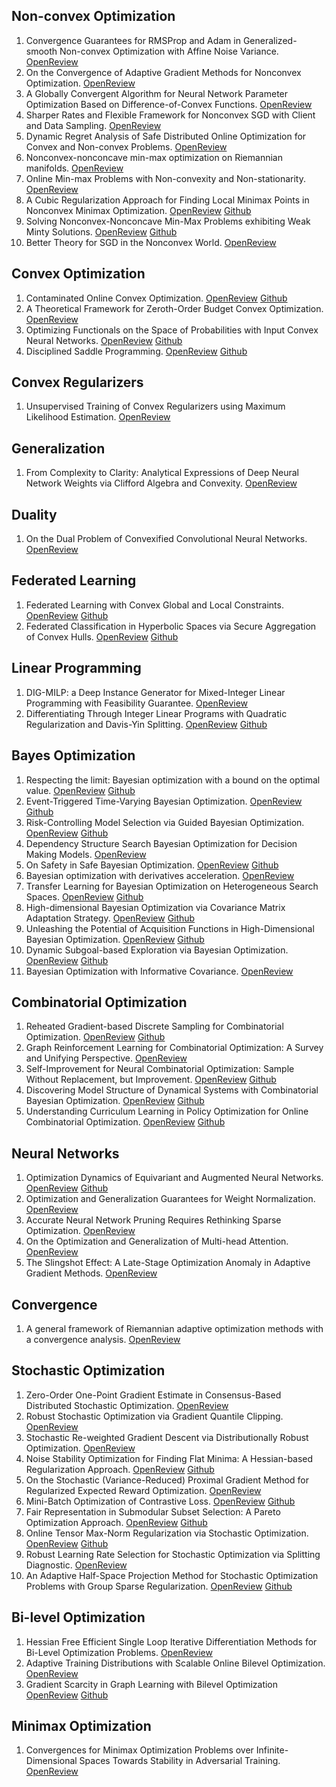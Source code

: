 ## Non-convex Optimization

1. Convergence Guarantees for RMSProp and Adam in Generalized-smooth Non-convex Optimization with Affine Noise Variance. [OpenReview](https://openreview.net/forum?id=QIzRdjIWnS)
2. On the Convergence of Adaptive Gradient Methods for Nonconvex Optimization. [OpenReview](https://openreview.net/forum?id=Gh0cxhbz3c)
3. A Globally Convergent Algorithm for Neural Network Parameter Optimization Based on Difference-of-Convex Functions. [OpenReview](https://openreview.net/forum?id=EDqCY6ihbr)
4. Sharper Rates and Flexible Framework for Nonconvex SGD with Client and Data Sampling. [OpenReview](https://openreview.net/forum?id=zKgJ6TWAFE)
5. Dynamic Regret Analysis of Safe Distributed Online Optimization for Convex and Non-convex Problems. [OpenReview](https://openreview.net/forum?id=xiQXHvL1eN)
6. Nonconvex-nonconcave min-max optimization on Riemannian manifolds. [OpenReview](https://openreview.net/forum?id=EDVIHPZhFo)
7. Online Min-max Problems with Non-convexity and Non-stationarity. [OpenReview](https://openreview.net/forum?id=TdzQtbLeVw)
8. A Cubic Regularization Approach for Finding Local Minimax Points in Nonconvex Minimax Optimization. [OpenReview](https://openreview.net/forum?id=jVMMdg31De) [Github](https://github.com/datou30/Cubic-Localminimax-experiment)
9. Solving Nonconvex-Nonconcave Min-Max Problems exhibiting Weak Minty Solutions. [OpenReview](https://openreview.net/forum?id=Gp0pHyUyrb) [Github](https://github.com/AxelBohm/OGDA_for_weak_Minty)
10. Better Theory for SGD in the Nonconvex World. [OpenReview](https://openreview.net/forum?id=AU4qHN2VkS)

## Convex Optimization

1. Contaminated Online Convex Optimization. [OpenReview](https://openreview.net/forum?id=QdGtwjDgub) [Github](https://github.com/TomoyaKamijima/Contaminated-OCO)
2. A Theoretical Framework for Zeroth-Order Budget Convex Optimization. [OpenReview](https://openreview.net/forum?id=bo8vM9j3UO)
3. Optimizing Functionals on the Space of Probabilities with Input Convex Neural Networks. [OpenReview](https://openreview.net/forum?id=dpOYN7o8Jm) [Github](https://github.com/dmelis/JKO-ICNN)
4. Disciplined Saddle Programming. [OpenReview](https://openreview.net/forum?id=KhMLfEIoUm) [Github](https://github.com/cvxgrp/dsp)

## Convex Regularizers

1. Unsupervised Training of Convex Regularizers using Maximum Likelihood Estimation. [OpenReview](https://openreview.net/forum?id=375tU7Tn0S)


## Generalization

1. From Complexity to Clarity: Analytical Expressions of Deep Neural Network Weights via Clifford Algebra and Convexity. [OpenReview](https://openreview.net/forum?id=6XPwSwEWsV)


## Duality

1. On the Dual Problem of Convexified Convolutional Neural Networks. [OpenReview](https://openreview.net/forum?id=0yMuNezwJ1)


## Federated Learning

1. Federated Learning with Convex Global and Local Constraints. [OpenReview](https://openreview.net/forum?id=qItxVbWyfe) [Github](https://github.com/PL97/Constr_FL)
2. Federated Classification in Hyperbolic Spaces via Secure Aggregation of Convex Hulls. [OpenReview](https://openreview.net/forum?id=umggDfMHha) [Github](https://github.com/sauravpr/hyperbolic_federated_classification)


## Linear Programming

1. DIG-MILP: a Deep Instance Generator for Mixed-Integer Linear Programming with Feasibility Guarantee. [OpenReview](https://openreview.net/forum?id=MywlrEaFqR)
2. Differentiating Through Integer Linear Programs with Quadratic Regularization and Davis-Yin Splitting. [OpenReview](https://openreview.net/forum?id=H8IaxrANWl) [Github](https://github.com/mines-opt-ml/fpo-dys)


## Bayes Optimization

1. Respecting the limit: Bayesian optimization with a bound on the optimal value. [OpenReview](https://openreview.net/forum?id=y5Hf0otJLk) [Github](https://github.com/HanyangHenry-Wang/BABO)
2. Event-Triggered Time-Varying Bayesian Optimization. [OpenReview](https://openreview.net/forum?id=WEYMCLu8u7) [Github](https://github.com/brunzema/et-bo)
3. Risk-Controlling Model Selection via Guided Bayesian Optimization. [OpenReview](https://openreview.net/forum?id=nvmGBcElus) [Github](https://github.com/bracha-laufer/guidebo)
4. Dependency Structure Search Bayesian Optimization for Decision Making Models. [OpenReview](https://openreview.net/forum?id=U6bA2lhwVV)
5. On Safety in Safe Bayesian Optimization. [OpenReview](https://openreview.net/forum?id=tgFHZMsl1N) [Github](https://github.com/Data-Science-in-Mechanical-Engineering/LoSBO)
6. Bayesian optimization with derivatives acceleration. [OpenReview](https://openreview.net/forum?id=JRjD0YF3Yd)
7. Transfer Learning for Bayesian Optimization on Heterogeneous Search Spaces. [OpenReview](https://openreview.net/forum?id=emXh4M7TyH) [Github](https://github.com/Evensgn/hyperbo-mphd)
8. High-dimensional Bayesian Optimization via Covariance Matrix Adaptation Strategy. [OpenReview](https://openreview.net/forum?id=eTgxr7gPuU) [Github](https://github.com/LamNgo1/cma-meta-algorithm)
9. Unleashing the Potential of Acquisition Functions in High-Dimensional Bayesian Optimization. [OpenReview](https://openreview.net/forum?id=0CM7Hfsy61) [Github](https://github.com/gloaming2dawn/AIBO)
10. Dynamic Subgoal-based Exploration via Bayesian Optimization. [OpenReview](https://openreview.net/forum?id=ThJl4d5JRg) [Github](https://github.com/yjwang0618/subgoal-based-exploration)
11. Bayesian Optimization with Informative Covariance. [OpenReview](https://openreview.net/forum?id=JwgVBv18RG)

## Combinatorial Optimization

1. Reheated Gradient-based Discrete Sampling for Combinatorial Optimization. [OpenReview](https://openreview.net/forum?id=uPCvfyr2KP) [Github](https://github.com/PotatoJnny/ReSCO)
2. Graph Reinforcement Learning for Combinatorial Optimization: A Survey and Unifying Perspective. [OpenReview](https://openreview.net/forum?id=HduK51xNtS)
3. Self-Improvement for Neural Combinatorial Optimization: Sample Without Replacement, but Improvement. [OpenReview](https://openreview.net/forum?id=agT8ojoH0X) [Github](https://github.com/grimmlab/gumbeldore)
4. Discovering Model Structure of Dynamical Systems with Combinatorial Bayesian Optimization. [OpenReview](https://openreview.net/forum?id=2iOOvQmJBK) [Github](https://github.com/lucasrm25/Model-Structure-Selection-CBOSS)
5. Understanding Curriculum Learning in Policy Optimization for Online Combinatorial Optimization. [OpenReview](https://openreview.net/forum?id=gKEbBKRUjA) [Github](https://github.com/zhourunlong/RL-for-Combinatorial-Optimization)

## Neural Networks

1. Optimization Dynamics of Equivariant and Augmented Neural Networks. [OpenReview](https://openreview.net/forum?id=PTTa3U29NR) [Github](https://github.com/usinedepain/eq_aug_dyn/tree/main)
2. Optimization and Generalization Guarantees for Weight Normalization. [OpenReview](https://openreview.net/forum?id=gpHOtQQPJG)
3. Accurate Neural Network Pruning Requires Rethinking Sparse Optimization. [OpenReview](https://openreview.net/forum?id=vgthYeRBAF)
4. On the Optimization and Generalization of Multi-head Attention. [OpenReview](https://openreview.net/forum?id=wTGjn7JvYK)
5. The Slingshot Effect: A Late-Stage Optimization Anomaly in Adaptive Gradient Methods. [OpenReview](https://openreview.net/forum?id=OZbn8ULouY)

## Convergence

1. A general framework of Riemannian adaptive optimization methods with a convergence analysis. [OpenReview](https://openreview.net/forum?id=knv4lQFVoE)


## Stochastic Optimization

1. Zero-Order One-Point Gradient Estimate in Consensus-Based Distributed Stochastic Optimization. [OpenReview](https://openreview.net/forum?id=tkswb7XoYB)
2. Robust Stochastic Optimization via Gradient Quantile Clipping. [OpenReview](https://openreview.net/forum?id=HCRkV3kxHW)
3. Stochastic Re-weighted Gradient Descent via Distributionally Robust Optimization. [OpenReview](https://openreview.net/forum?id=KCf5CLAXZq)
4. Noise Stability Optimization for Finding Flat Minima: A Hessian-based Regularization Approach. [OpenReview](https://openreview.net/forum?id=yfrNkb2Ldd) [Github](https://github.com/VirtuosoResearch/Noise-stability-optimization)
5. On the Stochastic (Variance-Reduced) Proximal Gradient Method for Regularized Expected Reward Optimization. [OpenReview](https://openreview.net/forum?id=Ve4Puj2LVT)
6. Mini-Batch Optimization of Contrastive Loss. [OpenReview](https://openreview.net/forum?id=Nux7OVXpJ9) [Github](https://github.com/krafton-ai/mini-batch-cl)
7. Fair Representation in Submodular Subset Selection: A Pareto Optimization Approach. [OpenReview](https://openreview.net/forum?id=0Hm01Vc8zT) [Github](https://github.com/adrianfaz/Fair-Representation-in-Submodular-Subset-Selection-A-Pareto-Optimization-Approach)
8. Online Tensor Max-Norm Regularization via Stochastic Optimization. [OpenReview](https://openreview.net/forum?id=1iDpP3GWmS) [Github](https://github.com/twugithub/2024-TMLR-OMRTD)
9. Robust Learning Rate Selection for Stochastic Optimization via Splitting Diagnostic. [OpenReview](https://openreview.net/forum?id=3PbxuMNQkp)
10. An Adaptive Half-Space Projection Method for Stochastic Optimization Problems with Group Sparse Regularization. [OpenReview](https://openreview.net/forum?id=KBhSyBBeeO) [Github](https://github.com/tianyic/adahspg)

## Bi-level Optimization

1. Hessian Free Efficient Single Loop Iterative Differentiation Methods for Bi-Level Optimization Problems. [OpenReview](https://openreview.net/forum?id=X59U5CHnfr)
2. Adaptive Training Distributions with Scalable Online Bilevel Optimization. [OpenReview](https://openreview.net/forum?id=JP1GVyF5i5)
3. Gradient Scarcity in Graph Learning with Bilevel Optimization [OpenReview](https://openreview.net/forum?id=10YJTIsVYq) [Github](https://github.com/hashemghanem/Gradients_scarcity_graph_learning)

## Minimax Optimization

1. Convergences for Minimax Optimization Problems over Infinite-Dimensional Spaces Towards Stability in Adversarial Training. [OpenReview](https://openreview.net/forum?id=6LePXHr2f3)